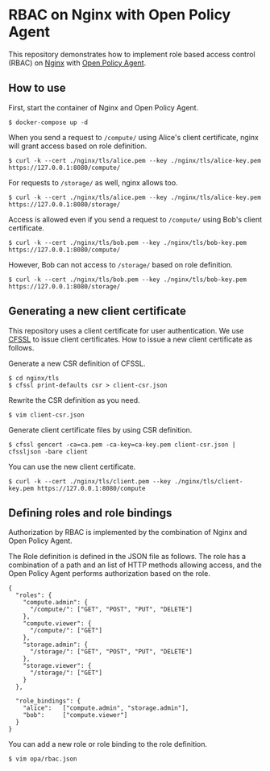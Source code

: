 # RBAC on Nginx with Open Policy Agent

This repository demonstrates how to implement role based access control (RBAC) on [Nginx](https://nginx.org/) with [Open Policy Agent](https://www.openpolicyagent.org/).

## How to use

First, start the container of Nginx and Open Policy Agent.

```
$ docker-compose up -d
```

When you send a request to `/compute/` using Alice's client certificate, nginx will grant access based on role definition.

```
$ curl -k --cert ./nginx/tls/alice.pem --key ./nginx/tls/alice-key.pem https://127.0.0.1:8080/compute/
```

For requests to `/storage/` as well, nginx allows too.

```
$ curl -k --cert ./nginx/tls/alice.pem --key ./nginx/tls/alice-key.pem https://127.0.0.1:8080/storage/
```

Access is allowed even if you send a request to `/compute/` using Bob's client certificate.

```
$ curl -k --cert ./nginx/tls/bob.pem --key ./nginx/tls/bob-key.pem https://127.0.0.1:8080/compute/
```

However, Bob can not access to `/storage/` based on role definition.

```
$ curl -k --cert ./nginx/tls/bob.pem --key ./nginx/tls/bob-key.pem https://127.0.0.1:8080/storage/
```

## Generating a new client certificate

This repository uses a client certificate for user authentication. We use [CFSSL](https://github.com/cloudflare/cfssl) to issue client certificates. How to issue a new client certificate as follows.

Generate a new CSR definition of CFSSL.

```
$ cd nginx/tls
$ cfssl print-defaults csr > client-csr.json
```

Rewrite the CSR definition as you need.

```
$ vim client-csr.json
```

Generate client certificate files by using CSR definition.

```
$ cfssl gencert -ca=ca.pem -ca-key=ca-key.pem client-csr.json | cfssljson -bare client
```

You can use the new client certificate.

```
$ curl -k --cert ./nginx/tls/client.pem --key ./nginx/tls/client-key.pem https://127.0.0.1:8080/compute
```

## Defining roles and role bindings

Authorization by RBAC is implemented by the combination of Nginx and Open Policy Agent. 

The Role definition is defined in the JSON file as follows. The role has a combination of a path and an list of HTTP methods allowing access, and the Open Policy Agent performs authorization based on the role. 

```
{
  "roles": {
    "compute.admin": {
      "/compute/": ["GET", "POST", "PUT", "DELETE"]
    },
    "compute.viewer": {
      "/compute/": ["GET"]
    },
    "storage.admin": {
      "/storage/": ["GET", "POST", "PUT", "DELETE"]
    },
    "storage.viewer": {
      "/storage/": ["GET"]
    }
  },

  "role_bindings": {
    "alice":   ["compute.admin", "storage.admin"],
    "bob":     ["compute.viewer"]
  }
}
```

You can add a new role or role binding to the role definition.

```
$ vim opa/rbac.json
```
